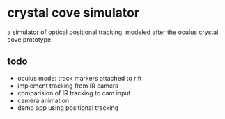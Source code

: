 # crystal cove simulator

a simulator of optical positional tracking, modeled after the oculus crystal cove prototype

## todo

* oculus mode: track markers attached to rift
* implement tracking from IR camera
* comparision of IR tracking to cam input
* camera animation
* demo app using positional tracking